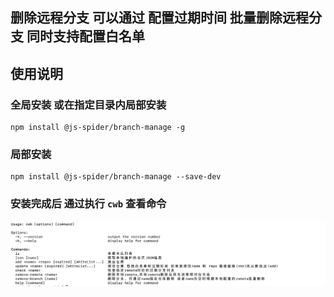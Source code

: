 
## 删除远程分支 可以通过 配置过期时间 批量删除远程分支 同时支持配置白名单

## 使用说明

### 全局安装 或在指定目录内局部安装 
```
npm install @js-spider/branch-manage -g
```

### 局部安装

```
npm install @js-spider/branch-manage --save-dev
```

### 安装完成后 通过执行 `cwb` 查看命令
![alt text](image.png)
